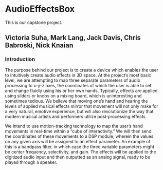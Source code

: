 # AudioEffectsBox

This is our capstone project.

__Victoria Suha, Mark Lang, Jack Davis, Chris Babroski, Nick Knaian__
--------
### Introduction

The purpose behind our project is to create a device which enables the user to intuitively create audio effects in 3D space. At the project’s most basic level, we are attempting to map three separate parameters of audio processing to x-y-z axes, the coordinates of which the user is able to set and change fluidly using his or her own hands. Typically, effects are applied using sliders or knobs on a mixing board, which is uninteresting and sometimes tedious. We believe that moving one’s hand and hearing the levels of applied musical effects mirror that movement will not only make for a very natural, emotive experience, but will also revolutionize the way that modern musical artists and performers utilize post-processing effects.

We intend to use motion-tracking technology to map the user’s hand movements in real-time within a “cube of interactivity.” We will then send the coordinates of these movements to a DSP module, wherein the values on any given axis will be assigned to an effect parameter. An example of this is a bandpass filter, in which case the three variable parameters might be center frequency, selectivity, and gain. The effects will be applied to the digitized audio input and then outputted as an analog signal, ready to be played through a speaker.

